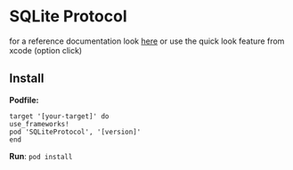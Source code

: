 # SQLite Protocol

for a reference documentation look [here](./Documentation/Reference) or use the quick look feature from xcode (option click)

## Install

**Podfile:**
````
target '[your-target]' do
use_frameworks!
pod 'SQLiteProtocol', '[version]'
end
````
**Run**: `pod install`
